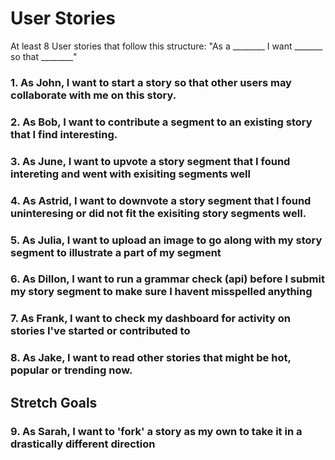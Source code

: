 # User Stories

At least 8 User stories that follow this structure: "As a ________ I want _______ so that ________"

### 1. As John, I want to start a story so that other users may collaborate with me on this story.

### 2. As Bob, I want to contribute a segment to an existing story that I find interesting.

### 3. As June, I want to upvote a story segment that I found intereting and went with exisiting segments well

### 4. As Astrid, I want to downvote a story segment that I found uninteresing or did not fit the exisiting story segments well.

### 5. As Julia, I want to upload an image to go along with my story segment to illustrate a part of my segment

### 6. As Dillon, I want to run a grammar check (api) before I submit my story segment to make sure I havent misspelled anything

### 7. As Frank, I want to check my dashboard for activity on stories I've started or contributed to

### 8. As Jake, I want to read other stories that might be hot, popular or trending now.


## Stretch Goals

### 9. As Sarah, I want to 'fork' a story as my own to take it in a drastically different direction
